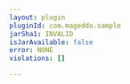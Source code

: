 ```yaml
---
layout: plugin
pluginId: com.mageddo.sample
jarSha1: INVALID
isJarAvailable: false
error: NONE
violations: []

---
```

